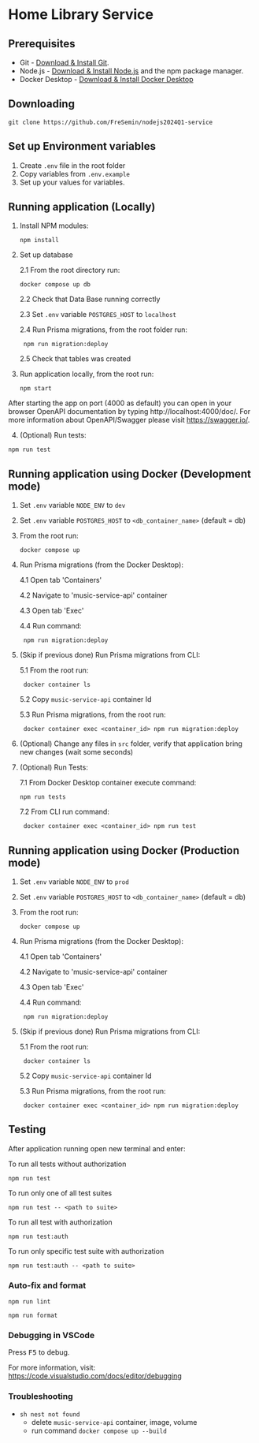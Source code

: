 # Home Library Service

## Prerequisites

- Git - [Download & Install Git](https://git-scm.com/downloads).
- Node.js - [Download & Install Node.js](https://nodejs.org/en/download/) and the npm package manager.
- Docker Desktop - [Download & Install Docker Desktop](https://hub.docker.com/repository/docker/fresemin/music-service-db/general)

## Downloading

```
git clone https://github.com/FreSemin/nodejs2024Q1-service
```

## Set up Environment variables

1. Create `.env` file in the root folder
2. Copy variables from `.env.example`
3. Set up your values for variables.

## Running application (Locally)

1. Install NPM modules:

   ```
   npm install
   ```

2. Set up database

   2.1 From the root directory run:

   ```
   docker compose up db
   ```

   2.2 Check that Data Base running correctly

   2.3 Set `.env` variable `POSTGRES_HOST` to `localhost`

   2.4 Run Prisma migrations, from the root folder run:

   ```
    npm run migration:deploy
   ```

   2.5 Check that tables was created

3. Run application locally, from the root run:

   ```
   npm start
   ```

After starting the app on port (4000 as default) you can open
in your browser OpenAPI documentation by typing http://localhost:4000/doc/.
For more information about OpenAPI/Swagger please visit https://swagger.io/.

4. (Optional) Run tests:

```
npm run test
```

## Running application using Docker (Development mode)

1. Set `.env` variable `NODE_ENV` to `dev`
2. Set `.env` variable `POSTGRES_HOST` to `<db_container_name>` (default = db)
3. From the root run:

   ```
   docker compose up
   ```

4. Run Prisma migrations (from the Docker Desktop):

   4.1 Open tab 'Containers'

   4.2 Navigate to 'music-service-api' container

   4.3 Open tab 'Exec'

   4.4 Run command:

   ```
    npm run migration:deploy
   ```

5. (Skip if previous done) Run Prisma migrations from CLI:

   5.1 From the root run:

   ```
    docker container ls
   ```

   5.2 Copy `music-service-api` container Id

   5.3 Run Prisma migrations, from the root run:

   ```
    docker container exec <container_id> npm run migration:deploy
   ```

6. (Optional) Change any files in `src` folder, verify that application bring new changes (wait some seconds)

7. (Optional) Run Tests:

   7.1 From Docker Desktop container execute command:

   ```
   npm run tests
   ```

   7.2 From CLI run command:

   ```
    docker container exec <container_id> npm run test
   ```

## Running application using Docker (Production mode)

1. Set `.env` variable `NODE_ENV` to `prod`
2. Set `.env` variable `POSTGRES_HOST` to `<db_container_name>` (default = db)
3. From the root run:

   ```
   docker compose up
   ```

4. Run Prisma migrations (from the Docker Desktop):

   4.1 Open tab 'Containers'

   4.2 Navigate to 'music-service-api' container

   4.3 Open tab 'Exec'

   4.4 Run command:

   ```
    npm run migration:deploy
   ```

5. (Skip if previous done) Run Prisma migrations from CLI:

   5.1 From the root run:

   ```
    docker container ls
   ```

   5.2 Copy `music-service-api` container Id

   5.3 Run Prisma migrations, from the root run:

   ```
    docker container exec <container_id> npm run migration:deploy
   ```

## Testing

After application running open new terminal and enter:

To run all tests without authorization

```
npm run test
```

To run only one of all test suites

```
npm run test -- <path to suite>
```

To run all test with authorization

```
npm run test:auth
```

To run only specific test suite with authorization

```
npm run test:auth -- <path to suite>
```

### Auto-fix and format

```
npm run lint
```

```
npm run format
```

### Debugging in VSCode

Press <kbd>F5</kbd> to debug.

For more information, visit: https://code.visualstudio.com/docs/editor/debugging

### Troubleshooting

- `sh nest not found`
  - delete `music-service-api` container, image, volume
  - run command `docker compose up --build`
